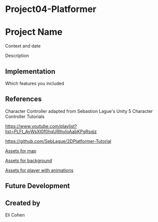 # Project04-Platformer

# Project Name
Context and date

Description

## Implementation
Which features you included

## References

Character Controller adapted from Sebastion Lague's Unity 5 Character Controller Tutorials

https://www.youtube.com/playlist?list=PLFt_AvWsXl0f0hqURlhyIoAabKPgRsqjz

https://github.com/SebLague/2DPlatformer-Tutorial

[Assets for map]([https://www.kenney.nl/assets/tiny-town](https://www.kenney.nl/assets/pixel-platformer-farm-expansion)https://www.kenney.nl/assets/pixel-platformer-farm-expansion)

[Assets for background]()

[Assets for player with animations](https://grafxkid.itch.io/sprite-pack-8)

## Future Development

## Created by
Eli Cohen
